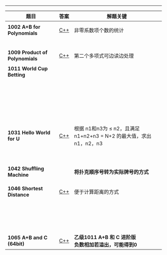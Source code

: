 

---

| 题目                                | 答案                               | 解题关键                                                     |
| ----------------------------------- | :--------------------------------- | ------------------------------------------------------------ |
|                                     |                                    |                                                              |
| **1002** **A+B for Polynomials**    | [C++](/AdvancedLevel/C++/1002.cpp) | 非零系数项个数的统计                                         |
|                                     |                                    |                                                              |
|                                     |                                    |                                                              |
|                                     |                                    |                                                              |
|                                     |                                    |                                                              |
|                                     |                                    |                                                              |
|                                     |                                    |                                                              |
| **1009** **Product of Polynomials** | [C++](/AdvancedLevel/C++/1009.cpp) | 第二个多项式可边读边处理                                     |
|                                     |                                    |                                                              |
| **1011** **World Cup Betting**      |                                    |                                                              |
|                                     |                                    |                                                              |
|                                     |                                    |                                                              |
|                                     |                                    |                                                              |
|                                     |                                    |                                                              |
|                                     |                                    |                                                              |
|                                     |                                    |                                                              |
|                                     |                                    |                                                              |
|                                     |                                    |                                                              |
|                                     |                                    |                                                              |
|                                     |                                    |                                                              |
|                                     |                                    |                                                              |
|                                     |                                    |                                                              |
|                                     |                                    |                                                              |
|                                     |                                    |                                                              |
|                                     |                                    |                                                              |
|                                     |                                    |                                                              |
|                                     |                                    |                                                              |
|                                     |                                    |                                                              |
|                                     |                                    |                                                              |
|                                     |                                    |                                                              |
|                                     |                                    |                                                              |
|                                     |                                    |                                                              |
|                                     |                                    |                                                              |
|                                     |                                    |                                                              |
| **1031** **Hello World for U**      | [C++](/AdvancedLevel/C++/1031.cpp) | 根据 n1和n3为  $\leq$ n2，且满足 n1+n2+n3 = N+2 的最大值，求出n1，n2，n3 |
|                                     |                                    |                                                              |
|                                     |                                    |                                                              |
|                                     |                                    |                                                              |
|                                     |                                    |                                                              |
|                                     |                                    |                                                              |
|                                     |                                    |                                                              |
|                                     |                                    |                                                              |
|                                     |                                    |                                                              |
|                                     |                                    |                                                              |
| **1042** **Shuffling Machine**      |                                    | **将扑克顺序号转为实际牌号的方式**                           |
|                                     |                                    |                                                              |
|                                     |                                    |                                                              |
|                                     |                                    |                                                              |
| **1046 Shortest Distance**          | [C++](/AdvancedLevel/C++/1046.cpp) | 便于计算距离的方式                                           |
|                                     |                                    |                                                              |
|                                     |                                    |                                                              |
|                                     |                                    |                                                              |
|                                     |                                    |                                                              |
|                                     |                                    |                                                              |
|                                     |                                    |                                                              |
|                                     |                                    |                                                              |
|                                     |                                    |                                                              |
|                                     |                                    |                                                              |
|                                     |                                    |                                                              |
|                                     |                                    |                                                              |
|                                     |                                    |                                                              |
|                                     |                                    |                                                              |
|                                     |                                    |                                                              |
|                                     |                                    |                                                              |
|                                     |                                    |                                                              |
|                                     |                                    |                                                              |
|                                     |                                    |                                                              |
| **1065** **A+B and C (64bit)**      | [C++](/AdvancedLevel/C++/1065.cpp) | **乙级1011** **A+B 和 C 进阶版**<br />**负数相加若溢出，可能得到0** |